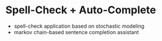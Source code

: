 # Spell-Check + Auto-Complete
- spell-check application based on stochastic modeling
- markov chain-based sentence completion assistant

